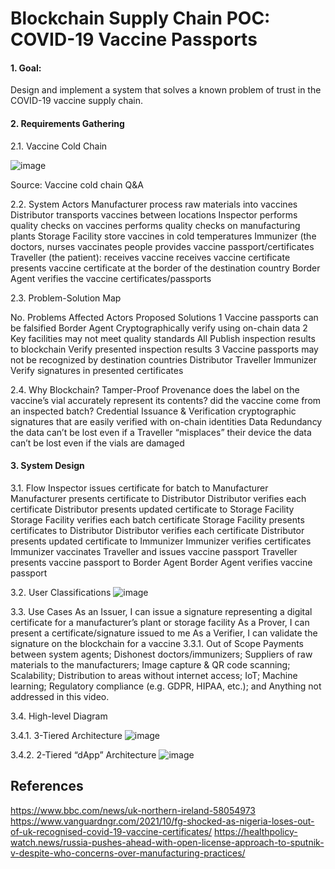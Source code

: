 # Blockchain Supply Chain POC: COVID-19 Vaccine Passports

#### 1. Goal:
Design and implement a system that solves a known problem of trust in the COVID-19 vaccine supply chain.

#### 2. Requirements Gathering

2.1. Vaccine Cold Chain

![image](https://user-images.githubusercontent.com/81223173/188287314-3571eeef-b574-49c3-9a1b-2d4c8df9fc51.png)

Source: Vaccine cold chain Q&A

2.2. System Actors
Manufacturer
process raw materials into vaccines
Distributor
transports vaccines between locations
Inspector
performs quality checks on vaccines
performs quality checks on manufacturing plants
Storage Facility
store vaccines in cold temperatures
Immunizer (the doctors, nurses
vaccinates people
provides vaccine passport/certificates
Traveller (the patient):
receives vaccine
receives vaccine certificate
presents vaccine certificate at the border of the destination country
Border Agent
verifies the vaccine certificates/passports

2.3. Problem-Solution Map

No.
Problems
Affected Actors
Proposed Solutions
1
Vaccine passports can be falsified
Border Agent
Cryptographically verify using on-chain data
2
Key facilities may not meet quality standards
All
Publish inspection results to blockchain
Verify presented inspection results
3
Vaccine passports may not be recognized by destination countries
Distributor
Traveller
Immunizer
Verify signatures in presented certificates


2.4. Why Blockchain?
Tamper-Proof Provenance
does the label on the vaccine’s vial accurately represent its contents?
did the vaccine come from an inspected batch?
Credential Issuance & Verification
cryptographic signatures that are easily verified with on-chain identities
Data Redundancy
the data can’t be lost even if a Traveller “misplaces” their device
the data can’t be lost even if the vials are damaged

#### 3. System Design

3.1. Flow
Inspector issues certificate for batch to Manufacturer
<batch status updated to MANUFACTURED>
Manufacturer presents certificate to Distributor
Distributor verifies each certificate
<batch status updated to DELIVERING_INTERNATIONAL>
Distributor presents updated certificate to Storage Facility
Storage Facility verifies each batch certificate
<batch status updated to STORED>
Storage Facility presents certificates to Distributor
Distributor verifies each certificate
<batch status updated to DELIVERING_LOCAL>
Distributor presents updated certificate to Immunizer
Immunizer verifies certificates
<batch status updated to DELIVERED>
Immunizer vaccinates Traveller and issues vaccine passport
<certificate issued with status VACCINATED>
Traveller presents vaccine passport to Border Agent
Border Agent verifies vaccine passport

3.2. User Classifications
![image](https://user-images.githubusercontent.com/81223173/188287460-0ccba217-7438-41b1-95e1-dea78d98f222.png)


3.3. Use Cases
As an Issuer, I can issue a signature representing a digital certificate for a manufacturer’s plant or storage facility
As a Prover, I can present a certificate/signature issued to me
As a Verifier, I can validate the signature on the blockchain for a vaccine
3.3.1. Out of Scope
Payments between system agents;
Dishonest doctors/immunizers;
Suppliers of raw materials to the manufacturers;
Image capture & QR code scanning;
Scalability;
Distribution to areas without internet access;
IoT;
Machine learning;
Regulatory compliance (e.g. GDPR, HIPAA, etc.); and
Anything not addressed in this video.

3.4. High-level Diagram

3.4.1. 3-Tiered Architecture
![image](https://user-images.githubusercontent.com/81223173/188287464-dc171d22-f3af-4f7a-8209-2ef1353a6af3.png)

3.4.2. 2-Tiered “dApp” Architecture
![image](https://user-images.githubusercontent.com/81223173/188287481-f33c87b4-6da4-4278-9868-9ce9b08b9f21.png)

## References
https://www.bbc.com/news/uk-northern-ireland-58054973
https://www.vanguardngr.com/2021/10/fg-shocked-as-nigeria-loses-out-of-uk-recognised-covid-19-vaccine-certificates/
https://healthpolicy-watch.news/russia-pushes-ahead-with-open-license-approach-to-sputnik-v-despite-who-concerns-over-manufacturing-practices/
